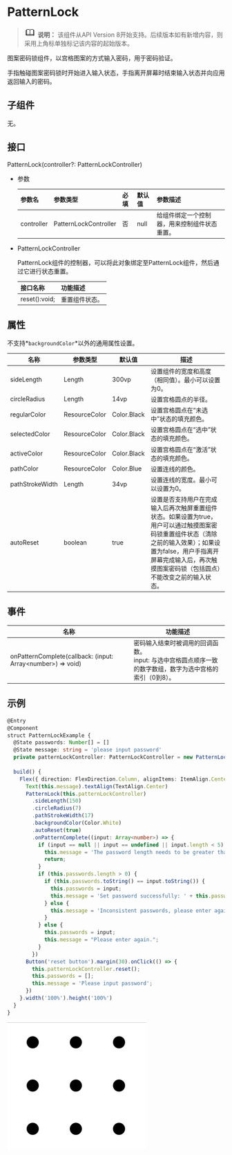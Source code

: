 # PatternLock

> ![icon-note.gif](public_sys-resources/icon-note.gif) **说明：** 该组件从API Version 8开始支持。后续版本如有新增内容，则采用上角标单独标记该内容的起始版本。

图案密码锁组件，以宫格图案的方式输入密码，用于密码验证。

手指触碰图案密码锁时开始进入输入状态，手指离开屏幕时结束输入状态并向应用返回输入的密码。

## 子组件

无。

##  接口

PatternLock(controller?: PatternLockController)

- 参数

  | 参数名     | 参数类型              | 必填 | 默认值 | 参数描述                                     |
  | ---------- | --------------------- | ---- | ------ | -------------------------------------------- |
  | controller | PatternLockController | 否   | null   | 给组件绑定一个控制器，用来控制组件状态重置。 |

- PatternLockController

  PatternLock组件的控制器，可以将此对象绑定至PatternLock组件，然后通过它进行状态重置。

  | 接口名称      | 功能描述       |
  | ------------- | -------------- |
  | reset():void; | 重置组件状态。 |

## 属性

不支持*`backgroundColor`*以外的通用属性设置。

| 名称            | 参数类型      | 默认值      | 描述                                                         |
| --------------- | ------------- | ----------- | ------------------------------------------------------------ |
| sideLength      | Length        | 300vp       | 设置组件的宽度和高度（相同值）。最小可以设置为0。            |
| circleRadius    | Length        | 14vp        | 设置宫格圆点的半径。                                         |
| regularColor    | ResourceColor | Color.Black | 设置宫格圆点在“未选中”状态的填充颜色。                       |
| selectedColor   | ResourceColor | Color.Black | 设置宫格圆点在“选中”状态的填充颜色。                         |
| activeColor     | ResourceColor | Color.Black | 设置宫格圆点在“激活”状态的填充颜色。                         |
| pathColor       | ResourceColor | Color.Blue  | 设置连线的颜色。                                             |
| pathStrokeWidth | Length        | 34vp        | 设置连线的宽度。最小可以设置为0。                            |
| autoReset       | boolean       | true        | 设置是否支持用户在完成输入后再次触屏重置组件状态。如果设置为true，用户可以通过触摸图案密码锁重置组件状态（清除之前的输入效果）；如果设置为false，用户手指离开屏幕完成输入后，再次触摸图案密码锁（包括圆点）不能改变之前的输入状态。 |

## 事件

| 名称          | 功能描述                                                     |
| -------------------------------------------------------- | ------------------------------------------------------------ |
| onPatternComplete(callback: (input: Array\<number\>) => void) | 密码输入结束时被调用的回调函数。<br />input: 与选中宫格圆点顺序一致的数字数组，数字为选中宫格的索引（0到8）。 |

##  示例

```typescript
@Entry
@Component
struct PatternLockExample {
  @State passwords: Number[] = []
  @State message: string = 'please input password'
  private patternLockController: PatternLockController = new PatternLockController()
  
  build() {
    Flex({ direction: FlexDirection.Column, alignItems: ItemAlign.Center, justifyContent: FlexAlign.Center }) {
      Text(this.message).textAlign(TextAlign.Center)
      PatternLock(this.patternLockController)
        .sideLength(150)
        .circleRadius(7)
        .pathStrokeWidth(17)
        .backgroundColor(Color.White)
        .autoReset(true)
        .onPatternComplete((input: Array<number>) => {
          if (input == null || input == undefined || input.length < 5) {
            this.message = 'The password length needs to be greater than 5.';
            return;
          }
          if (this.passwords.length > 0) {
            if (this.passwords.toString() == input.toString()) {
              this.passwords = input;
              this.message = 'Set password successfully: ' + this.passwords.toString();
            } else {
              this.message = 'Inconsistent passwords, please enter again.';
            }
          } else {
            this.passwords = input;
            this.message = "Please enter again.";
          }
        })
      Button('reset button').margin(30).onClick(() => {
        this.patternLockController.reset();
        this.passwords = [];
        this.message = 'Please input password';
      })
    }.width('100%').height('100%')
  }
}
```

![patternlock](figures\patternlock.gif)

